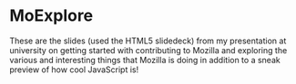 MoExplore
=========

These are the slides (used the HTML5 slidedeck) from my presentation at university on getting started with contributing to Mozilla and exploring the various and interesting things that Mozilla is doing in addition to a sneak preview of how cool JavaScript is!